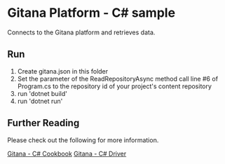 # Gitana Platform - C# sample

Connects to the Gitana platform and retrieves data.

## Run

1. Create gitana.json in this folder
2. Set the parameter of the ReadRepositoryAsync method call line #6 of Program.cs to the repository id of your project's content repository
3. run 'dotnet build'
4. run 'dotnet run'

## Further Reading

Please check out the following for more information.

[Gitana - C# Cookbook](https://gitana.io/documentation/gitana/4.0/developers/cookbooks/csharp.html)
[Gitana - C# Driver](https://gitana.io/documentation/gitana/4.0/developers/drivers/csharp.html)
